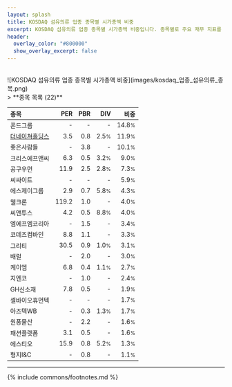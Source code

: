 ```yaml
---
layout: splash
title: KOSDAQ 섬유의류 업종 종목별 시가총액 비중
excerpt: KOSDAQ 섬유의류 업종 종목별 시가총액 비중입니다. 종목별로 주요 재무 지표를 함께 표시합니다.
header:
  overlay_color: "#800000"
  show_overlay_excerpt: false
---
```

<br>
![KOSDAQ 섬유의류 업종 종목별 시가총액 비중](images/kosdaq_업종_섬유의류_종목.png)
<br>
> **종목 목록 (22)**<a id="list"></a>

| **종목** | **PER** | **PBR** | **DIV** | **비중** |
| :------- | ------: | ------: | ------: | -------: |
| 폰드그룹 | - | - | - | 14.8<small>%</small> |
| [더네이쳐홀딩스](/298540/) | 3.5 | 0.8 | 2.5<small>%</small> | 11.9<small>%</small> |
| 좋은사람들 | - | 3.8 | - | 10.1<small>%</small> |
| 크리스에프앤씨 | 6.3 | 0.5 | 3.2<small>%</small> | 9.0<small>%</small> |
| 공구우먼 | 11.9 | 2.5 | 2.8<small>%</small> | 7.3<small>%</small> |
| 씨싸이트 | - | - | - | 5.9<small>%</small> |
| 에스제이그룹 | 2.9 | 0.7 | 5.8<small>%</small> | 4.3<small>%</small> |
| 웰크론 | 119.2 | 1.0 | - | 4.0<small>%</small> |
| 씨앤투스 | 4.2 | 0.5 | 8.8<small>%</small> | 4.0<small>%</small> |
| 엠에프엠코리아 | - | 1.5 | - | 3.4<small>%</small> |
| 코데즈컴바인 | 8.8 | 1.1 | - | 3.3<small>%</small> |
| 그리티 | 30.5 | 0.9 | 1.0<small>%</small> | 3.1<small>%</small> |
| 배럴 | - | 2.0 | - | 3.0<small>%</small> |
| 케이엠 | 6.8 | 0.4 | 1.1<small>%</small> | 2.7<small>%</small> |
| 지엔코 | - | 1.0 | - | 2.4<small>%</small> |
| GH신소재 | 7.8 | 0.5 | - | 1.9<small>%</small> |
| 셀바이오휴먼텍 | - | - | - | 1.7<small>%</small> |
| 아즈텍WB | - | 0.3 | 1.3<small>%</small> | 1.7<small>%</small> |
| 원풍물산 | - | 2.2 | - | 1.6<small>%</small> |
| 패션플랫폼 | 3.1 | 0.5 | - | 1.6<small>%</small> |
| 에스티오 | 15.9 | 0.8 | 5.2<small>%</small> | 1.3<small>%</small> |
| 형지I&C | - | 0.8 | - | 1.1<small>%</small> |

---
{% include commons/footnotes.md %}